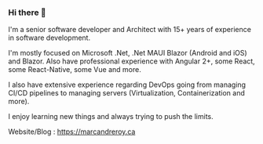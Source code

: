 ### Hi there 👋

I'm a senior software developer and Architect with 15+ years of experience in software development.

I'm mostly focused on Microsoft .Net, .Net MAUI Blazor (Android and iOS) and Blazor. Also have professional experience with Angular 2+, some React, some React-Native, some Vue and more. 

I also have extensive experience regarding DevOps going from managing CI/CD pipelines to managing servers (Virtualization, Containerization and more).

I enjoy learning new things and always trying to push the limits.

Website/Blog : https://marcandreroy.ca

<!--
**maroy1986/maroy1986** is a ✨ _special_ ✨ repository because its `README.md` (this file) appears on your GitHub profile.

Here are some ideas to get you started:

- 🔭 I’m currently working on ...
- 🌱 I’m currently learning ...
- 👯 I’m looking to collaborate on ...
- 🤔 I’m looking for help with ...
- 💬 Ask me about ...
- 📫 How to reach me: ...
- 😄 Pronouns: ...
- ⚡ Fun fact: ...
-->
